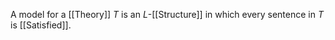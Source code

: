 A model for a [[Theory]] $T$ is an $L$-[[Structure]] 
in which every sentence in $T$ is [[Satisfied]].
